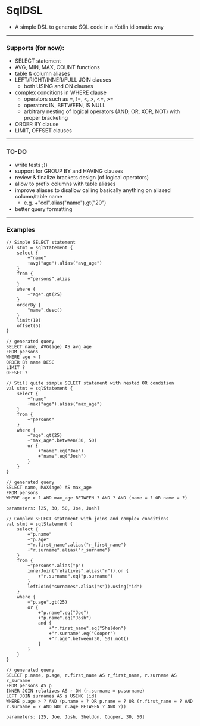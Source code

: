 # SqlDSL
- A simple DSL to generate SQL code in a Kotlin idiomatic way

---

### Supports (for now):
- SELECT statement
- AVG, MIN, MAX, COUNT functions
- table & column aliases
- LEFT/RIGHT/INNER/FULL JOIN clauses
  - both USING and ON clauses
- complex conditions in WHERE clause
  - operators such as =, !=, <, >, <=, >=
  - operators IN, BETWEEN, IS NULL
  - arbitrary nesting of logical operators (AND, OR, XOR, NOT) with proper bracketing
- ORDER BY clause
- LIMIT, OFFSET clauses

---

### TO-DO
- write tests ;))
- support for GROUP BY and HAVING clauses
- review & finalize brackets design (of logical operators)
- allow to prefix columns with table aliases
- improve aliases to disallow calling basically anything on aliased column/table name
  - e.g. +"col".alias("name").gt("20")
- better query formatting

--- 
### Examples
```
// Simple SELECT statement
val stmt = sqlStatement {
    select {
        +"name"
        +avg("age").alias("avg_age")
    }
    from {
        +"persons".alias
    }
    where {
        +"age".gt(25)
    }
    orderBy {
        "name".desc()
    }
    limit(10)
    offset(5)
}
    
// generated query
SELECT name, AVG(age) AS avg_age
FROM persons 
WHERE age > ?
ORDER BY name DESC
LIMIT ?
OFFSET ?
```

```
// Still quite simple SELECT statement with nested OR condition
val stmt = sqlStatement {
    select {
        +"name"
        +max("age").alias("max_age")
    }
    from {
        +"persons"
    }
    where {
        +"age".gt(25)
        +"max_age".between(30, 50)
        or {
            +"name".eq("Joe")
            +"name".eq("Josh")
        }
    }
}

// generated query
SELECT name, MAX(age) AS max_age
FROM persons 
WHERE age > ? AND max_age BETWEEN ? AND ? AND (name = ? OR name = ?)

parameters: [25, 30, 50, Joe, Josh]
```

```
// Complex SELECT statement with joins and complex conditions
val stmt = sqlStatement {
    select {
        +"p.name"
        +"p.age"
        +"r.first_name".alias("r_first_name")
        +"r.surname".alias("r_surname")
    }
    from {
        +"persons".alias("p")
        innerJoin("relatives".alias("r")).on {
            +"r.surname".eq("p.surname")
        }
        leftJoin("surnames".alias("s")).using("id")
    }
    where {
        +"p.age".gt(25)
        or {
            +"p.name".eq("Joe")
            +"p.name".eq("Josh")
            and {
                +"r.first_name".eq("Sheldon")
                +"r.surname".eq("Cooper")
                +"r.age".between(30, 50).not()
            }
        }
    }
}

// generated query
SELECT p.name, p.age, r.first_name AS r_first_name, r.surname AS r_surname
FROM persons AS p
INNER JOIN relatives AS r ON (r.surname = p.surname)
LEFT JOIN surnames AS s USING (id)
WHERE p.age > ? AND (p.name = ? OR p.name = ? OR (r.first_name = ? AND r.surname = ? AND NOT r.age BETWEEN ? AND ?))

parameters: [25, Joe, Josh, Sheldon, Cooper, 30, 50]
```